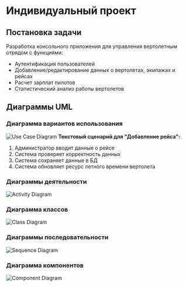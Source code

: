 # Индивидуальный проект
## Постановка задачи
Разработка консольного приложения для управления вертолетным отрядом с функциями:
- Аутентификация пользователей
- Добавление/редактирование данных о вертолетах, экипажах и рейсах
- Расчет зарплат пилотов
- Статистический анализ работы вертолетов

## Диаграммы UML
### Диаграмма вариантов использования
![Use Case Diagram](diagrams/use_case.png)
**Текстовый сценарий для "Добавление рейса":**
1. Администратор вводит данные о рейсе
2. Система проверяет корректность данных
3. Система сохраняет данные в БД
4. Система обновляет ресурс летного времени вертолета

### Диаграммы деятельности
![Activity Diagram](diagrams/activity.png)

### Диаграмма классов
![Class Diagram](diagrams/class.png)

### Диаграммы последовательности
![Sequence Diagram](diagrams/sequence.png)

### Диаграмма компонентов
![Component Diagram](diagrams/component.png)
